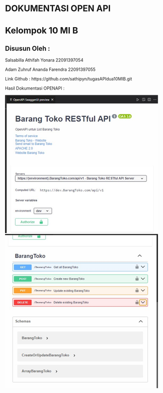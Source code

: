 <div align="left">
  <h1>	DOKUMENTASI OPEN API </h1>
  <h1>	Kelompok 10 MI B </h1>
  <h2>	Disusun Oleh : </h2>
  <p>	Salsabilla Athifah Yonara 22091397054</p>
  <p>	 Adam Zuhruf Ananda Farendra 22091397055 </p>

  <p>Link Github : https://github.com/sathipyn/tugasAPIdua10MIB.git </p>

<p> Hasil Dokumentasi OPENAPI : </p>
<img src="image/APISATU.jpg">
<img src="image/APIDUA.jpg">
